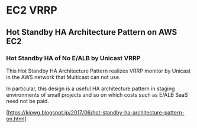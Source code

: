 # EC2 VRRP

## Hot Standby HA Architecture Pattern on AWS EC2

### Hot Standby HA of No E/ALB by Unicast VRRP
This Hot Standby HA Architecture Pattern realizes VRRP monitor by Unicast in the AWS network that Multicast can not use.

In particular, this design is a useful HA architecture pattern in staging environments of small projects and so on which costs such as E/ALB SaaS need not be paid. 

[https://kiowg.blogspot.jp/2017/06/hot-standby-ha-architecture-pattern-on.html]
